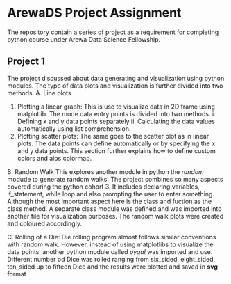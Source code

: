 # __ArewaDS Project Assignment__
The repository contain a series of project as a requirement for completing python course under Arewa Data Science Fellowship.

## __Project 1__
The project discussed about data generating and visualization using python modules. The type of data plots and visualization is further divided into two methods. 
A. Line plots
1. Plotting a linear graph: This is use to visualize data in 2D frame using matplotlib. The mode data entry points is divided into two methods.
   i. Defining x and y data points separately 
   ii. Calculating the data values automatically using list        comprehension.
2. Plotting scatter plots: The same goes to the scatter plot as in linear plots. The data points can define automatically or by specifying the x and y data points.
This section further explains how to define custom colors and alos colormap.

B. Random Walk
This explores another module in python the _random_ modude to generate random walks. The project combines so many aspects covered during the python cohort 3. It includes declaring variables, if_statement, while loop and also prompting the user to enter something. Although the most important aspect here is the class and fuction as the class method. 
A separate class module was defined and was imported into another file for visualization purposes. The random walk plots were created and coloured accordingly.

C. Rolling of a Die: Die rolling program almost follows similar conventions with random walk. However, instead of using matplotlibs to visualize the data points, another python module called _pygal_ was imported and use. Different number od Dice was rolled ranging from six_sided, eight_sided, ten_sided up to fifteen Dice and the results were plotted and saved in __svg__ format